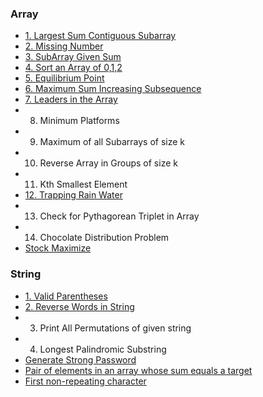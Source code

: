 ### Array
- [1. Largest Sum Contiguous Subarray](array/largest-sum-contiguous-subarray.md)
- [2. Missing Number](array/missing-number.md)
- [3. SubArray Given Sum](array/subarray-given-sum.md)
- [4. Sort an Array of 0,1,2](array/sort-012.md)
- [5. Equilibrium Point](array/equilibrium-point.md)
- [6. Maximum Sum Increasing Subsequence](array/maximum-sum-increasing-subsequence.md)
- [7. Leaders in the Array](array/leaders-in-the-array.md)
- 8. Minimum Platforms
- 9. Maximum of all Subarrays of size k
- 10. Reverse Array in Groups of size k
- 11. Kth Smallest Element
- [12. Trapping Rain Water](array/trapping-rain-water.md)
- 13. Check for Pythagorean Triplet in Array
- 14. Chocolate Distribution Problem
- [Stock Maximize](array/stock-maximize.md)

### String
- [1. Valid Parentheses](string/valid-parentheses.md)
- [2. Reverse Words in String](string/reverse-words-in-string.md)
- 3. Print All Permutations of given string
- 4. Longest Palindromic Substring
- [Generate Strong Password](string/generate-password.md)
- [Pair of elements in an array whose sum equals a target](solutions/sum-equals-target.md)
- [First non-repeating character](first)